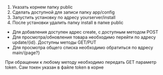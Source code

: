1. Указать корнем папку public
2. Сделать доступной для записи папку app/config
3. Запустить установку по адресу yourserver/install
4. После установки удалить папку install в папке public

- Для добавления доступен адрес create, c доступным методом POST
- Для просмотра/обновления товара необходимо перейти по адресу update/{id}. Доступны методы GET/PUT
- Для просмотра общего списка необходимо обратиться по вдресу main/{page?}

При обращении к любому методу необходимо передать GET параметр token. Сам токен указан в файле token в корне
 
